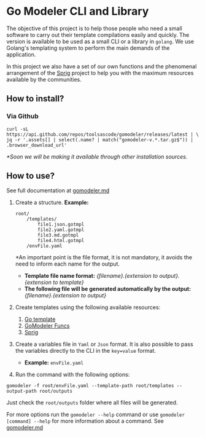 # Go Modeler CLI and Library

The objective of this project is to help those people who need a small software to carry out their template compilations easily and quickly. The version is available to be used as a small CLI or a library in `golang`. We use Golang's templating system to perform the main demands of the application.

In this project we also have a set of our own functions and the phenomenal arrangement of the [Sprig](https://masterminds.github.io/sprig/) project to help you with the maximum resources available by the communities.


## How to install?

### Via Github
```shell
curl -sL https://api.github.com/repos/toolsascode/gomodeler/releases/latest | \
jq -r '.assets[] | select(.name? | match("gomodeler-v.*.tar.gz$")) | .browser_download_url'
```

_*Soon we will be making it available through other installation sources._

## How to use?
See full documentation at [gomodeler.md](./docs/gomodeler.md)

1. Create a structure.
    **Example:**
    ```shell
    root/
        /templates/
            file1.json.gotmpl
            file2.yaml.gotmpl
            file3.md.gotmpl
            file4.html.gotmpl
        /envFile.yaml

    ```

    *An important point is the file format, it is not mandatory, it avoids the need to inform each name for the output.

    - **Template file name format:** _{filename}.{extension to output}.{extension to template}_
    - **The following file will be generated automatically by the output:** _{filename}.{extension to output}_ 

2. Create templates using the following available resources:
    1. [Go template](https://pkg.go.dev/text/template#hdr-Actions)
    2. [GoModeler Funcs](./docs/functions.md)
    3. [Sprig](https://masterminds.github.io/sprig/)

3. Create a variables file in `Yaml` or `Json` format. It is also possible to pass the variables directly to the CLI in the `key=value` format.
    - **Example:** `envFile.yaml`
4. Run the command with the following options:

```shell
gomodeler -f root/envFile.yaml --template-path root/templates --output-path root/outputs
```

Just check the `root/outputs` folder where all files will be generated.

For more options run the `gomodeler --help` command or use `gomodeler [command] --help` for more information about a command. See [gomodeler.md](./docs/gomodeler.md)